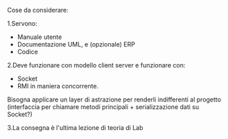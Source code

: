 Cose da considerare:

1.Servono:
   - Manuale utente
   - Documentazione UML, e (opzionale) ERP
   - Codice
   
2.Deve funzionare con modello client server e funzionare con:
   - Socket
   - RMI
   in maniera concorrente.
   
   Bisogna applicare un layer di astrazione per renderli indifferenti al progetto (interfaccia per chiamare metodi principali + serializzazione dati su Socket?)
   
3.La consegna è l'ultima lezione di teoria di Lab
